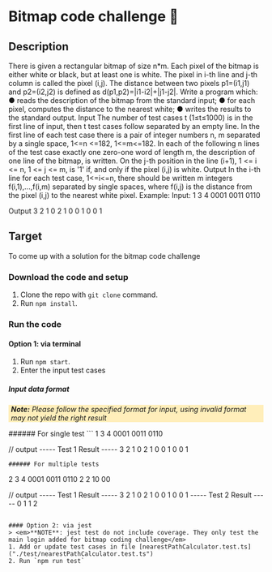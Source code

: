 # Bitmap code challenge 🚀

## Description

There is given a rectangular bitmap of size n\*m. Each pixel of the bitmap is either white or black, but at least one is white. The pixel in i-th line and j-th column is called the pixel (i,j). The distance between two pixels p1=(i1,j1) and p2=(i2,j2) is defined as d(p1,p2)=|i1-i2|+|j1-j2|. Write a program which:
● reads the description of the bitmap from the standard input;
● for each pixel, computes the distance to the nearest white;
● writes the results to the standard output.
Input
The number of test cases t (1≤t≤1000) is in the first line of input, then t test cases follow separated by an empty line. In the first line of each test case there is a pair of integer numbers n, m separated by a single space, 1<=n <=182, 1<=m<=182. In each of the following n lines of the test case exactly one zero-one word of length m, the description of one line of the bitmap, is written. On the j-th position in the line (i+1), 1 <= i <= n, 1 <= j <= m, is '1' if, and only if the pixel (i,j) is white.
Output
In the i-th line for each test case, 1<=i<=n, there should be written m integers f(i,1),...,f(i,m) separated by single spaces, where f(i,j) is the distance from the pixel (i,j) to the nearest white pixel. Example:
Input:
1
3 4
0001
0011
0110

Output
3 2 1 0
2 1 0 0
1 0 0 1

## Target

To come up with a solution for the bitmap code challenge

### Download the code and setup

1. Clone the repo with `git clone` command.
2. Run `npm install`.

### Run the code

#### Option 1: via terminal

1. Run `npm start`.
2. Enter the input test cases

##### Input data format

<html>
<body>
<div style="background-color:#ffeeba; padding: 0 5px">
<p><em><strong>Note:</strong> Please follow the specified format for input, using invalid format may not yield the right result</p></em>
</div>
</body>
</html>
###### For single test
```
1
3 4
0001
0011
0110

// output
----- Test 1 Result -----
3 2 1 0
2 1 0 0
1 0 0 1

```
###### For multiple tests
```

2
3 4
0001
0011
0110
2 2
10
00

// output
----- Test 1 Result -----
3 2 1 0
2 1 0 0
1 0 0 1
----- Test 2 Result -----
0 1
1 2

```

#### Option 2: via jest
> <em>**NOTE**: jest test do not include coverage. They only test the main login added for bitmap coding challenge</em>
1. Add or update test cases in file [nearestPathCalculator.test.ts]("./test/nearestPathCalculator.test.ts")
2. Run `npm run test`


